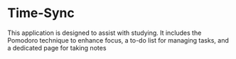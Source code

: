 # Time-Sync
 This application is designed to assist with studying. It includes the Pomodoro technique to enhance focus, a to-do list for managing tasks, and a dedicated page for taking notes
